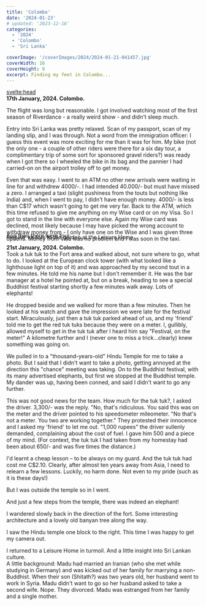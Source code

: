 ```yaml
---
title: 'Colombo'
date: '2024-01-23'
# updated: '2023-12-16'
categories:
  - '2024'
  - 'Colombo'
  - 'Sri Lanka'

coverImage: '/coverImages/2024/2024-01-21-041457.jpg'
coverWidth: 16
coverHeight: 9
excerpt: Finding my feet in Colombo...
---
```


<script>
	import Callout from '$lib/components/Callout.svelte'
</script>

<svelte:head>

<title>2024 Sri Lanka</title>
</svelte:head>

<section class="card">
  <b>17th January, 2024. Colombo.</b>

  <p>The flight was long but reasonable. I got involved watching most of the first season of Riverdance - a really weird show - and didn't sleep much.</p>

  <p>Entry into Sri Lanka was pretty relaxed. Scan of my passport, scan of my landing slip, and I was through. Not a word from the immigration officer: I guess this event was more exciting for me than it was for him. My bike (not the only one - a couple of other riders were there for a six day tour, a complimentary trip of some sort for sponsored gravel riders?) was ready when I got there so I wheeled the bike in its bag and the pannier I had carried-on on the airport trolley off to get money.</p>

  <p>Even that was easy. I went to an ATM no other new arrivals were waiting in line for and withdrew 4000/-. I had intended 40.000/- but must have missed a zero. I arranged a taxi (slight pushiness from the touts but nothing like India) and, when I went to pay, I didn't have enough money. 4000/- is less than C$17 which wasn't going to get me very far. Back to the ATM, which this time refused to give me anything on my Wise card or on my Visa. So I got to stand in the line with everyone else. Again my Wise card was declined, most likely because I may have picked the wrong account to withdraw money from - I only have one on the Wise and I was given three options. Money from Visa was no problem and I was soon in the taxi.</p>
<enhanced:img
src="../../../lib/images/2024/01/2024-01-19-032757.jpg"
alt="parrakeets in the Leisure Home garden"
/>
<div class="caption">Regular visitors to the garden at the Leisure Home</div>
<enhanced:img
src="../../../lib/images/2024/01/2024-01-19-033722.jpg"
alt="parrakeets in the Leisure Home garden"
/>
<div class="caption">And then there were four...</div>
<p></p>
<b>21st January, 2024. Colombo.</b><br/>
Took a tuk tuk to the Fort area and walked about, not sure where to go, what to do. I looked at the European clock tower (with what looked like a lighthouse light on top of it) and was approached by my second tout in a few minutes. He told me his name but I don't remember it. He was the bar manager at a hotel he pointed at, but on a break, heading to see a special Buddhist festival starting shortly a few minutes walk away. Lots of elephants!
<p>He dropped beside and we walked for more than a few minutes. Then he looked at his watch and gave the impression we were late for the festival start. Miraculously, just then a tuk tuk parked ahead of us, and my 'friend' told me to get the red tuk tuks because they were on a meter. I, gullibly, allowed myself to get in the tuk tuk after I heard him say "Festival, on the meter!" A kilometre further and I (never one to miss a trick...clearly) knew something was going on.</p> 
<p>We pulled in to a "thousand-years-old" Hindu Temple for me to take a photo. But I said that I didn't want to take a photo, getting annoyed at the direction this "chance" meeting was taking. On to the Buddhist festival, with its many advertised elephants, but first we stopped at the Buddhist temple. My dander was up, having been conned, and said I didn't want to go any further.</p>
<p>This was not good news for the team. How much for the tuk tuk?, I asked the driver. 3,300/- was the reply. "No, that's ridiculous. You said this was on the meter and the driver pointed to his speedometer mileometer. "No that's not a meter. You two are working together." They protested their innocence and I asked my 'friend' to let me out. "1,000 rupees" the driver sullenly demanded, complaining about the cost of fuel. I gave him 500 and a piece of my mind. (For context, the tuk tuk I had taken from my homestay had been about 650/- and was five times the distance.)</p> 
<p>I'd learnt a cheap lesson &ndash; to be always on my guard. And the tuk tuk had cost me C$2.10. Clearly, after almost ten years away from Asia, I need to relearn a few lessons. Luckily, no harm done. Not even to my pride (such as it is these days!)</p>
<p>But I was outside the temple so in I went.</p>
<div class="w-80">
  <enhanced:img
    src="../../../lib/images/2024/01/2024-01-21-040322.jpg"
    alt="part of the Buddhist temple"
  />
</div>
<enhanced:img
  src="../../../lib/images/2024/01/2024-01-21-040832.jpg"
  alt="inside the Buddhist temple"
/>
<!-- <enhanced:img
  src="../../../lib/images/2024/01/2024-01-21-040949.jpg"
  alt="inside the Buddhist temple"
/> -->
<enhanced:img
  src="../../../lib/images/2024/01/2024-01-21-041457.jpg"
  alt="inside the Buddhist temple"
/>
<p>And just a few steps from the temple, there was indeed an elephant!</p>
<enhanced:img
  src="../../../lib/images/2024/01/2024-01-21-041804.jpg"
  alt="inside the Buddhist temple"
/>
<p>I wandered slowly back in the direction of the fort. Some interesting architecture and a lovely old banyan tree along the way.</p>
<enhanced:img
  src="../../../lib/images/2024/01/2024-01-21-043440.jpg"
  alt="inside the Buddhist temple"
/>
<enhanced:img
  src="../../../lib/images/2024/01/2024-01-21-043610.jpg"
  alt="inside the Buddhist temple"
/>
<p>I saw the Hindu temple one block to the right. This time I was happy to get my camera out.</p>
<div class="w-90">
  <enhanced:img
    src="../../../lib/images/2024/01/2024-01-21-045453.jpg"
    alt="inside the Buddhist temple"
  />
</div>
<enhanced:img
    src="../../../lib/images/2024/01/2024-01-21-050059.jpg"
    alt="inside the Buddhist temple"
  />
<p>I returned to a Leisure Home in turmoil. And a little insight into Sri Lankan culture.</p>
<Callout>A little background: Madu had married an Iranian (who she met while studying in Germany) and was kicked out of her family for marrying a non-Buddhist. When their son (Shitath?) was two years old, her husband went to work in Syria. Madu didn't want to go so her husband asked to take a second wife. Nope. They divorced. Madu was estranged from her family and a single mother. </Callout>
</section>

<style>
  .caption {
    margin-top: -1.5em;
  }
  p {
    margin: 0;
    margin-top: 1em;
  }
  img + p
  {
    border: 3px solid red;
  }
</style>
